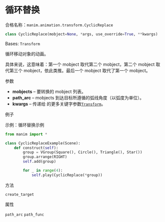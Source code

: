 # 循环替换

合格名称：`manim.animation.transform.CyclicReplace`


```py
class CyclicReplace(mobject=None, *args, use_override=True, **kwargs)
```

Bases: `Transform`

循环移动对象的动画。

具体来说，这意味着：第一个 mobject 取代第二个 mobject，第二个 mobject 取代第三个 mobject，依此类推。最后一个 mobject 取代了第一个 mobject。

参数

- **mobjects** – 要转换的 mobject 列表。
- **path_arc** – mobjects 到达目标所遵循的弧线角度（以弧度为单位）。
- **kwargs** – 传递给 的更多关键字参数[`Transform`]()。


例子

示例：循环替换示例

```py
from manim import *

class CyclicReplaceExample(Scene):
    def construct(self):
        group = VGroup(Square(), Circle(), Triangle(), Star())
        group.arrange(RIGHT)
        self.add(group)

        for _ in range(4):
            self.play(CyclicReplace(*group))
```


方法

`create_target`


属性

`path_arc`
`path_func`
